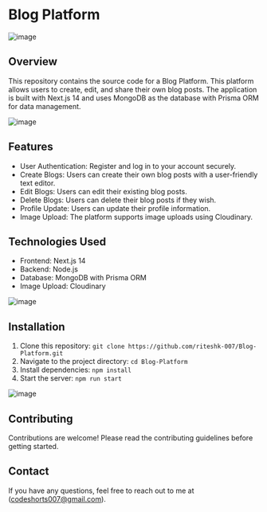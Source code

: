 # Blog Platform

![image](https://github.com/riteshk-007/Blog-Platform/assets/135107962/2d5dae1c-bf34-4e49-9199-66ab7b2bce68)

## Overview
This repository contains the source code for a Blog Platform. This platform allows users to create, edit, and share their own blog posts. The application is built with Next.js 14 and uses MongoDB as the database with Prisma ORM for data management.


![image](https://github.com/riteshk-007/Blog-Platform/assets/135107962/c4af6921-6dd0-4b1a-a47c-16c1c9a295e7)

## Features
- User Authentication: Register and log in to your account securely.
- Create Blogs: Users can create their own blog posts with a user-friendly text editor.
- Edit Blogs: Users can edit their existing blog posts.
- Delete Blogs: Users can delete their blog posts if they wish.
- Profile Update: Users can update their profile information.
- Image Upload: The platform supports image uploads using Cloudinary.

## Technologies Used
- Frontend: Next.js 14
- Backend: Node.js
- Database: MongoDB with Prisma ORM
- Image Upload: Cloudinary

![image](https://github.com/riteshk-007/Blog-Platform/assets/135107962/f923c1d4-911a-4589-9939-d23e668b84bd)

## Installation
1. Clone this repository: `git clone https://github.com/riteshk-007/Blog-Platform.git`
2. Navigate to the project directory: `cd Blog-Platform`
3. Install dependencies: `npm install`
4. Start the server: `npm run start`
   
![image](https://github.com/riteshk-007/Blog-Platform/assets/135107962/6ed76d4b-462c-46e8-8129-36db18f3227a)

## Contributing
Contributions are welcome! Please read the contributing guidelines before getting started.

## Contact
If you have any questions, feel free to reach out to me at (codeshorts007@gmail.com).

